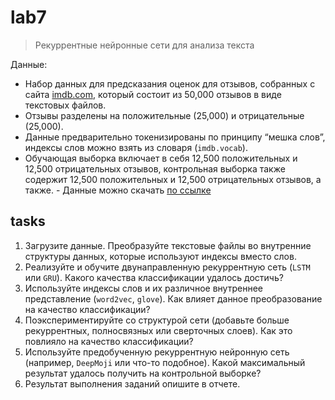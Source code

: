 # lab7

> Рекуррентные нейронные сети для анализа текста

Данные:
- Набор данных для предсказания оценок для отзывов, собранных с сайта [imdb.com](https://www.imdb.com), который состоит из 50,000 отзывов в виде текстовых файлов.
- Отзывы разделены на положительные (25,000) и отрицательные (25,000).
- Данные предварительно токенизированы по принципу “мешка слов”, индексы слов можно взять из словаря (`imdb.vocab`).
- Обучающая выборка включает в себя 12,500 положительных и 12,500 отрицательных отзывов, контрольная выборка также содержит 12,500 положительных и 12,500 отрицательных отзывов, а также. - Данные можно скачать [по ссылке](https://ai.stanford.edu/~amaas/data/sentiment/)

## tasks
1. Загрузите данные. Преобразуйте текстовые файлы во внутренние структуры данных, которые используют индексы вместо слов.
2. Реализуйте и обучите двунаправленную рекуррентную сеть (`LSTM` или `GRU`). Какого качества классификации удалось достичь?
3. Используйте индексы слов и их различное внутреннее представление (`word2vec`, `glove`). Как влияет данное преобразование на качество классификации?
4. Поэкспериментируйте со структурой сети (добавьте больше рекуррентных, полносвязных или сверточных слоев). Как это повлияло на качество классификации?
5. Используйте предобученную рекуррентную нейронную сеть (например, `DeepMoji` или что-то подобное). Какой максимальный результат удалось получить на контрольной выборке?
6. Результат выполнения заданий опишите в отчете.
